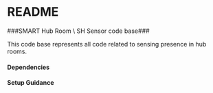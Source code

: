 # README #

###SMART Hub Room \ SH Sensor code base###

This code base represents all code related to sensing presence in hub rooms. 

#### Dependencies ####

#### Setup Guidance ####
